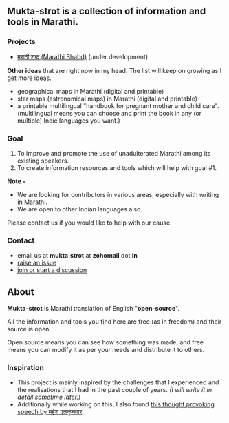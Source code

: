 ## Mukta-strot is a collection of information and tools in Marathi.

### Projects

- [मराठी शब्द (Marathi Shabd)](https://mukta-strot.github.io/marathi-shabd/) (under development)

**Other ideas** that are right now in my head. The list will keep on growing as I get more ideas.

- geographical maps in Marathi (digital and printable)
- star maps (astronomical maps) in Marathi (digital and printable)
- a printable multilingual "handbook for pregnant mother and child care". (multilingual
  means you can choose and print the book in any (or multiple) Indic languages you want.)

### Goal

1. To improve and promote the use of unadulterated Marathi among its existing speakers.
2. To create information resources and tools which will help with goal \#1.


**Note -**
- We are looking for contributors in various areas, especially with writing in Marathi.
- We are open to other Indian languages also.

Please contact us if you would like to help with our cause.

### Contact

- email us at **mukta.strot** at **zohomail** dot **in**
- [raise an issue](https://github.com/mukta-strot/mukta-strot.github.io/issues)
- [join or start a discussion](https://github.com/mukta-strot/mukta-strot.github.io/discussions)


## About

**Mukta-strot** is Marathi translation of English "**open-source**". 

All the information and tools you find here are free (as in freedom) and their source is open.

Open source means you can see how something was made, and free means you can modify it as per your needs and distribute it to others.

### Inspiration

- This project is mainly inspired by the challenges that I experienced and the 
realisations that I had in the past couple of years. *(I will write it in detail
sometime later.)*
- Additionally while working on this, I also found [this thought provoking speech
  by महेश एलकुंचवार](https://youtu.be/Jg7UUU8R_Dc).
